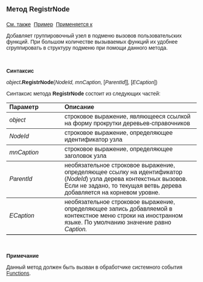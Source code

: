 <html>
<head>
<title>Текущее дерево\RegistrNode</title>
</head>

<body>

<p><strong><font size="4" face="Arial">Метод RegistrNode<br>
<br>
</font></strong><font face="Arial"><a href="../FrmEditTree.html">См. 
также</a>&nbsp;
<a href="../../Examples/E_FrmEditTree_RegistrNode.html">Пример</a>&nbsp; <a
href="../FrmEditTree.html">Применяется к</a></font></p>

<p><font face="Arial">Добавляет группировочный узел в подменю вызовов 
пользовательских функций. При большом количестве вызываемых функций их удобнее 
сгруппировать в структуру подменю при помощи данного метода.</font></p>

<p class="label">&nbsp;</p>

<p class="label"><font face="Arial"><b>Синтаксис</b></font></p>

<p><font face="Arial"><em>object</em><strong>.RegistrNode</strong>(<em>NodeId, 
mnCaption, </em>[<em>ParentId</em>]]<em>, </em>[<em>ECaption</em>])</font></p>

<p><font face="Arial">Синтаксис метода <strong>RegistrNode</strong>
состоит из следующих частей:</font></p>

<table border="1" cellPadding="5" cols="2" frame="below" rules="rows">
<TBODY>
  <tr vAlign="top">
    <td class="label" width="29%"><font face="Arial"><b>Параметр</b></font></td>
    <td class="label" width="71%"><font face="Arial"><strong>Описание</strong></font></td>
  </tr>
  <tr>
    <td width="29%"><font face="Arial"><em>object</em></font></td>
    <td width="71%"><font face="Arial">строковое выражение, являющееся 
	ссылкой на форму прокрутки деревьев-справочников</font></td>
  </tr>
  <tr>
    <td width="29%"><font face="Arial"><em>NodeId</em></font></td>
    <td width="71%"><font face="Arial">строковое выражение, 
	определяющее идентификатор узла</font></td>
  </tr>
  <tr>
    <td width="29%"><font face="Arial"><em>mnCaption</em></font></td>
    <td width="71%"><font face="Arial">строковое выражение, 
	определяющее заголовок узла</font></td>
  </tr>
</TBODY>
  <tr>
    <td width="29%"><font face="Arial"><em>ParentId</em></font></td>
    <td width="71%"><font face="Arial">необязательное строковое 
	выражение, определяющее ссылку на идентификатор (<em>NodeId</em>) узла 
	дерева контекстных вызовов. Если не задано, то текущая ветвь дерева 
	добавляется на корневом уровне.</font></td>
  </tr>
  <tr>
    <td width="29%"><font face="Arial"><em>ЕCaption</em></font></td>
    <td width="79%"><font face="Arial">необязательное строковое 
	выражение, определяющее запись добавляемой в контекстное меню строки на 
	иностранном языке. По умолчанию значение равно <em>Caption.</em></font></td>
  </tr>
</table>

<p class="label">&nbsp;</p>

<p class="label"><font face="Arial"><b>Примечание</b></font></p>

<p class="label"><font face="Arial">Данный метод должен быть вызван в 
обработчике системного события<a href="../../ScriptProcs/FunctionsTree.html"> 
Functions</a>. </font></p>
</body>
</html>

